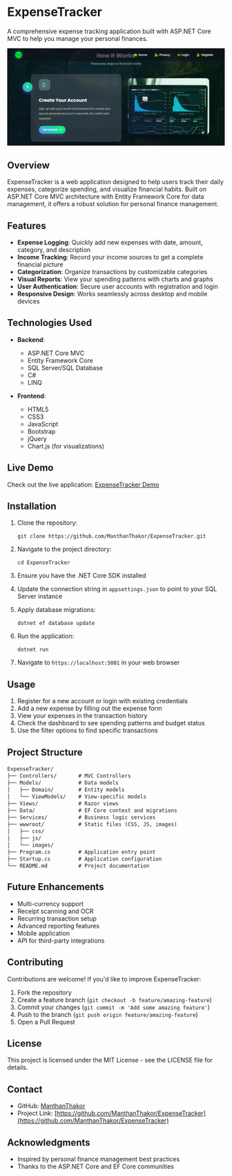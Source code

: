 # ExpenseTracker

A comprehensive expense tracking application built with ASP.NET Core MVC to help you manage your personal finances.

![Expense Tracker Demo](https://github.com/ManthanThakor/ExpenseTracker/blob/main/ExpenseTrackerMvc/wwwroot/imgs/Ex-tr-img.png)

## Overview

ExpenseTracker is a web application designed to help users track their daily expenses, categorize spending, and visualize financial habits. Built on ASP.NET Core MVC architecture with Entity Framework Core for data management, it offers a robust solution for personal finance management.

## Features

- **Expense Logging**: Quickly add new expenses with date, amount, category, and description
- **Income Tracking**: Record your income sources to get a complete financial picture
- **Categorization**: Organize transactions by customizable categories
- **Visual Reports**: View your spending patterns with charts and graphs
- **User Authentication**: Secure user accounts with registration and login
- **Responsive Design**: Works seamlessly across desktop and mobile devices

## Technologies Used

- **Backend**:
  - ASP.NET Core MVC
  - Entity Framework Core
  - SQL Server/SQL Database
  - C#
  - LINQ

- **Frontend**:
  - HTML5
  - CSS3
  - JavaScript
  - Bootstrap
  - jQuery
  - Chart.js (for visualizations)

## Live Demo

Check out the live application: [ExpenseTracker Demo](https://manthanthakor.github.io/ExpenseTracker/)

## Installation

1. Clone the repository:
   ```
   git clone https://github.com/ManthanThakor/ExpenseTracker.git
   ```

2. Navigate to the project directory:
   ```
   cd ExpenseTracker
   ```

3. Ensure you have the .NET Core SDK installed

4. Update the connection string in `appsettings.json` to point to your SQL Server instance

5. Apply database migrations:
   ```
   dotnet ef database update
   ```

6. Run the application:
   ```
   dotnet run
   ```

7. Navigate to `https://localhost:5001` in your web browser

## Usage

1. Register for a new account or login with existing credentials
2. Add a new expense by filling out the expense form
3. View your expenses in the transaction history
4. Check the dashboard to see spending patterns and budget status
5. Use the filter options to find specific transactions

## Project Structure

```
ExpenseTracker/
├── Controllers/       # MVC Controllers
├── Models/            # Data models
│   ├── Domain/        # Entity models
│   └── ViewModels/    # View-specific models
├── Views/             # Razor views
├── Data/              # EF Core context and migrations
├── Services/          # Business logic services
├── wwwroot/           # Static files (CSS, JS, images)
│   ├── css/
│   ├── js/
│   └── images/
├── Program.cs         # Application entry point
├── Startup.cs         # Application configuration
└── README.md          # Project documentation
```

## Future Enhancements

- Multi-currency support
- Receipt scanning and OCR
- Recurring transaction setup
- Advanced reporting features
- Mobile application
- API for third-party integrations

## Contributing

Contributions are welcome! If you'd like to improve ExpenseTracker:

1. Fork the repository
2. Create a feature branch (`git checkout -b feature/amazing-feature`)
3. Commit your changes (`git commit -m 'Add some amazing feature'`)
4. Push to the branch (`git push origin feature/amazing-feature`)
5. Open a Pull Request

## License

This project is licensed under the MIT License - see the LICENSE file for details.

## Contact

- GitHub: [ManthanThakor](https://github.com/ManthanThakor)
- Project Link: [https://github.com/ManthanThakor/ExpenseTracker](https://github.com/ManthanThakor/ExpenseTracker)

## Acknowledgments

- Inspired by personal finance management best practices
- Thanks to the ASP.NET Core and EF Core communities
